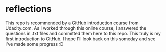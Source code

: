 # reflections

This repo is recommended by a GitHub introduction course from Udacity.com.
As I worked through this online course, I answered the questions in .txt files and committed them here to this repo. This truly is my first introduction to GitHub. I hope I'll look back on this someday and see I've made some progress :D
